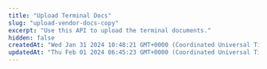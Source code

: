 ```yaml
---
title: "Upload Terminal Docs"
slug: "upload-vendor-docs-copy"
excerpt: "Use this API to upload the terminal documents."
hidden: false
createdAt: "Wed Jan 31 2024 10:48:21 GMT+0000 (Coordinated Universal Time)"
updatedAt: "Thu Feb 01 2024 06:45:23 GMT+0000 (Coordinated Universal Time)"
---
```

